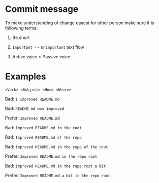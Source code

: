 # Commit message

To make understanding of change easest for other person make sure it is following terms:

1. Be short

2. `Important -> Unimportant` text flow

3. Active voice > Passive voice


# Examples

```
<Verb> <Subject> <How> <Where>
```

Bad: `I improved README.md`

Bad: `README.md was improved`

Prefer: `Improved README.md`


Bad: `Improved README.md in the root`

Bad: `Improved README.md of the repo`

Bad: `Improved README.md in the repo of the root`

Prefer: `Improved README.md in the repo root`


Bad: `Improved README.md in the repo root a bit`

Prefer: `Improved README.md a bit in the repo root`